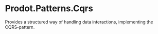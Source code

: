# Prodot.Patterns.Cqrs
Provides a structured way of handling data interactions, implementing the CQRS-pattern.
